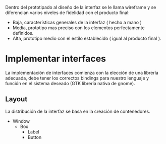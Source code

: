Dentro del prototipado al diseño de la interfaz se le llama wireframe y se diferencian varios niveles de fidelidad con el producto final:
- Baja, características generales de la interfaz ( hecho a mano )
- Media,  prototipo mas preciso con los elementos perfectamente definidos.
- Alta, prototipo medio con el estilo establecido ( igual al producto final ).

# Implementar interfaces
La implementación de interfaces comienza con la elección de una librería adecuada, debe tener los correctos bindings para nuestro lenguaje y función en el sistema deseado (GTK librería nativa de gnome).
## Layout
La distribución de la interfaz se basa en la creación de contenedores.
- Window
	- Box
		- Label
		- Button

